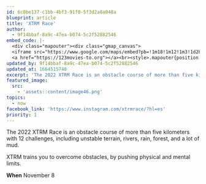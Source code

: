 ```yaml
---
id: 6c0be137-c1bb-4bf3-91f0-5f3d2a8a048a
blueprint: article
title: 'XTRM Race'
author:
  - 9f14bbaf-8a9c-47ea-b074-5c2f52882546
embed_code: |-
  <div class="mapouter"><div class="gmap_canvas">
  <iframe src="https://www.google.com/maps/embed?pb=!1m18!1m12!1m3!1d28617.8859317595!2d-84.32667212448759!3d9.994391644052296!2m3!1f0!2f0!3f0!3m2!1i1024!2i768!4f13.1!3m3!1m2!1s0x0%3A0xe34b4fa28102b82d!2zOcKwNTgnNTcuMSJOIDg0wrAxOScyNC43Ilc!5e0!3m2!1ses!2sus!4v1663956073666!5m2!1ses!2sus" width="400" height="300" style="border:0;" allowfullscreen="" loading="lazy" referrerpolicy="no-referrer-when-downgrade"></iframe>
  <a href="https://123movies-to.org"></a><br><style>.mapouter{position:relative;text-align:right;height:500px;width:1200px;}</style><style>.gmap_canvas {overflow:hidden;background:none!important;height:500px;width:1200px;}</style></div></div>
updated_by: 9f14bbaf-8a9c-47ea-b074-5c2f52882546
updated_at: 1664515740
excerpt: 'The 2022 XTRM Race is an obstacle course of more than five kilometers'
featured_image:
  src:
    - 'assets::content/image46.png'
topics:
  - now
facebook_link: 'https://www.instagram.com/xtrmrace/?hl=es'
priority: 1
---
```

The 2022 XTRM Race is an obstacle course of more than five kilometers with 12 challenges, including unstable terrain, rivers, rain, forest, and a lot of mud.


XTRM trains you to overcome obstacles, by pushing physical and mental limits.


**When** November 8